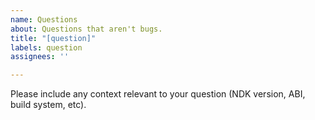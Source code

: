```yaml
---
name: Questions
about: Questions that aren't bugs.
title: "[question]"
labels: question
assignees: ''

---
```


Please include any context relevant to your question (NDK version, ABI, build system, etc).
